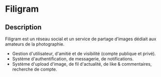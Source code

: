 # Filigram

## Description

Filigram est un réseau social et un service de partage d’images dédiait aux amateurs de la photographie.
- Gestion d'utilisateur, d'amitié et de visibilité (compte publique et privé).
- Système d'authentification, de messagerie, de notifications.
- Système d'upload d'image, de fil d'actualité, de like & commentaires, recherche de compte.
